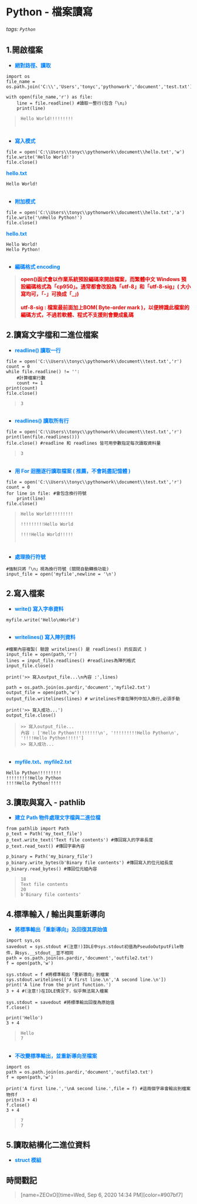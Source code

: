 # Python - 檔案讀寫

###### tags: `Python`

## 1.開啟檔案

* <font color="#0080FF">**絕對路徑、讀取**</font>

```python=+
import os
file_name = os.path.join('C:\\','Users','tonyc','pythonwork','document','test.txt')

with open(file_name,'r') as file:
    line = file.readline() #讀取一整行(包含「\n」)
    print(line)
```

> ```Hello World!!!!!!!!!```</br>
> ``` ```
##
* <font color="#0080FF">**寫入模式**</font>

```python=+
file = open('C:\\Users\\tonyc\\pythonwork\\document\\hello.txt','w')
file.write('Hello World!')
file.close()
```

<font color="#0080FF">**hello.txt**</font>

```python=+
Hello World!
```
##
* <font color="#0080FF">**附加模式**</font>

```python=+
file = open('C:\\Users\\tonyc\\pythonwork\\document\\hello.txt','a')
file.write('\nHello Python!')
file.close()
```

<font color="#0080FF">**hello.txt**</font>

```python=+
Hello World!
Hello Python!
```
##
* <font color="#0080FF">**編碼格式 encoding**</font>

> <font color="#EA0000">**open()函式會以作業系統預設編碼來開啟檔案，而繁體中文 Windows 預設編碼格式為「cp950」。通常都會改設為「utf-8」和「utf-8-sig」( 大小寫均可，「-」可換成「_」)</br></br>utf-8-sig : 檔案最前面加上BOM( Byte-order mark )，以便辨識此檔案的編碼方式，不過若軟體、程式不支援則會變成亂碼**</font>

## 2.讀寫文字檔和二進位檔案

* <font color="#0080FF">**readline() 讀取一行**</font>

```python=+
file = open('C:\\Users\\tonyc\\pythonwork\\document\\test.txt','r')
count = 0
while file.readline() != '':
    #計算檔案行數
    count += 1
print(count)
file.close()
```

> ```3```
##
* <font color="#0080FF">**readlines() 讀取所有行**</font>

```python=+
file = open('C:\\Users\\tonyc\\pythonwork\\document\\test.txt','r')
print(len(file.readlines()))
file.close() #readline 和 readlines 皆可用參數指定每次讀取資料量
```

> ```3```
##
* <font color="#0080FF">**用 For 迴圈逐行讀取檔案 ( 推薦，不會耗盡記憶體 )**</font>

```python=+
file = open('C:\\Users\\tonyc\\pythonwork\\document\\test.txt','r')
count = 0
for line in file: #會包含換行符號
    print(line)
file.close()
```

> ```Hello World!!!!!!!!!```</br>
> ``` ```</br>
> ```!!!!!!!!!Hello World```</br>
> ``` ```</br>
> ```!!!!Hello World!!!!!```</br>
> ``` ```
##
* <font color="#0080FF">**處理換行符號**</font>

```python=+
#強制只將「\n」視為換行符號 (關閉自動轉換功能)
input_file = open('myfile',newline = '\n')
```

## 2.寫入檔案

* <font color="#0080FF">**write() 寫入字串資料**</font>

```python=+
myfile.write('Hello\nWorld')
```
##
* <font color="#0080FF">**writelines() 寫入陣列資料**</font>

```python=+
#檔案內容複製( 驗證 writelines() 是 readlines() 的反函式 )
input_file = open(path,'r')
lines = input_file.readlines() #readlines為陣列格式
input_file.close()

print('>> 寫入output_file...\n內容 :',lines)

path = os.path.join(os.pardir,'document','myfile2.txt')
output_file = open(path,'w')
output_file.writelines(lines) # writelines不會在陣列中加入換行,必須手動

print('>> 寫入成功...')
output_file.close()
```

> ```>> 寫入output_file...```</br>
> ```內容 : ['Hello Python!!!!!!!!!\n', '!!!!!!!!!Hello Python\n', '!!!!Hello Python!!!!!']```</br>
> ```>> 寫入成功...```
## 
* <font color="#0080FF">**myfile.txt、myfile2.txt**</font>

```python=+
Hello Python!!!!!!!!!
!!!!!!!!!Hello Python
!!!!Hello Python!!!!!
```

## 3.讀取與寫入 - pathlib

* <font color="#0080FF">**建立 Path 物件處理文字檔與二進位檔**</font>

```python=+
from pathlib import Path
p_text = Path('my_text_file')
p_text.write_text('Text file contents') #傳回寫入的字串長度
p_text.read_text() #傳回字串內容

p_binary = Path('my_binary_file')
p_binary.write_bytes(b'Binary file contents') #傳回寫入的位元組長度
p_binary.read_bytes() #傳回位元組內容
```

> ```18```</br>
> ```Text file contents```</br>
> ```20```</br>
> ```b'Binary file contents'```

## 4.標準輸入 / 輸出與重新導向

* <font color="#0080FF">**將標準輸出「重新導向」及回復其原始值**</font>

```python=+
import sys,os
savedout = sys.stdout #(注意!)IDLE中sys.stdout初值為PseudoOutputFile物件，與sys.__stdout__並不相同
path = os.path.join(os.pardir,'document','outfile2.txt')
f = open(path,'w')

sys.stdout = f #將標準輸出「重新導向」到檔案
sys.stdout.writelines(['A first line.\n','A second line.\n'])
print('A line from the print function.')
3 + 4 #(注意!)在IDLE情況下，似乎無法寫入檔案

sys.stdout = savedout #將標準輸出回復為原始值
f.close()

print('Hello')
3 + 4
```

> ```Hello```</br>
> ```7```
##
* <font color="#0080FF">**不改變標準輸出，並重新導向至檔案**</font>

```python=+
import os
path = os.path.join(os.pardir,'document','outfile3.txt')
f = open(path,'w')

print('A first line.','\nA second line.',file = f) #這兩個字串會輸出到檔案物件f
pritn(3 + 4)
f.close()
3 + 4
```

> ```7```</br>
> ```7```

## 5.讀取結構化二進位資料

* <font color="#0080FF">**struct 模組**</font>

## 時間戳記

> [name=ZEOxO][time=Wed, Sep 6, 2020 14:34 PM][color=#907bf7]